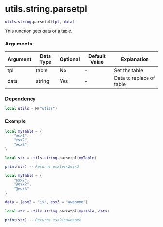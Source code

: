 # utils.string.parsetpl

```lua
utils.string.parsetpl(tpl, data)
```
This function gets data of a table.

### Arguments
| Argument      | Data Type | Optional | Default Value | Explanation |
|---------------|-----------|----------|---------------|-------------|
| tpl | table | No | - | Set the table |
| data | string    | Yes | - | Data to replace of table |

### Dependency
```lua
local utils = M("utils")
```

### Example
```lua
local myTable = {
	"esx1",
	"esx2",
	"esx3",
}

local str = utils.string.parsetpl(myTable)

print(str) -- Returns esx1esx2esx3
```
```lua
local myTable = {
	"esx2",
	"@esx2",
	"@esx3"
}

data = {esx2 = "is", esx3 = "awesome"}
	
local str = utils.string.parsetpl(myTable, data)

print(str) -- Returns esx2isawesome
```